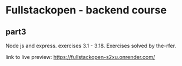# Fullstackopen - backend course

## part3

Node js and express. exercises 3.1 - 3.18.
Exercises solved by the-rfer.

link to live preview: https://fullstackopen-s2xu.onrender.com/
